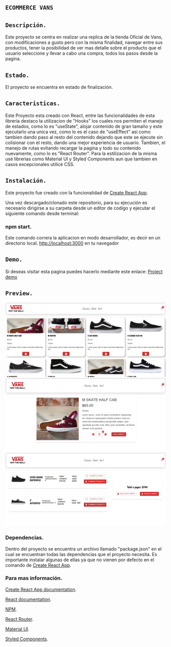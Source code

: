 ## `ECOMMERCE VANS`

## `Descripción.`
Este proyecto se centra en realizar una replica de la tienda Oficial de Vans, con modificaciones a gusto pero con la misma finalidad, navegar entre sus productos, tener la posibilidad de ver mas detalle sobre el producto que el usuario seleccione y llevar a cabo una compra, todos los pasos desde la pagina.

## `Estado.`
El proyecto se encuentra en estado de finalización.

## `Caracteristicas.`

Este Proyecto esta creado con React, entre las funcionalidades de esta libreria destaco la utilizacion de "Hooks" los cuales nos permiten el manejo de estados, como lo es "useState", alojar contenido de gran tamaño y este ejecutarlo una unica vez, como lo es el caso de "useEffect" así como tambien dando paso al resto del contenido dejando que este se ejecute sin colisionar con el resto, dando una mejor experiencia de usuario.
Tambien, el manejo de rutas evitando recargar la pagina y todo su contenido nuevamente, como lo es "React Router".
Para la estilizacion de la misma usé librerias como Material UI y Styled Components aun que tambien en casos excepcionales
utilicé CSS.

## `Instalación.`

Este proyecto fue creado con la funcionalidad de [Create React App](https://github.com/facebook/create-react-app).

Una vez descargado/clonado este repositorio, para su ejecución es necesario dirigirse a su carpeta desde un editor de codigo y ejecutar el siguiente comando desde terminal:

### npm start.

Este comando correra la aplicacion en modo desarrollador, es decir en un directorio local.
[http://localhost:3000](http://localhost:3000) en tu navegador

## `Demo.`
Si deseas visitar esta pagina puedes hacerlo mediante este enlace: [Project demo](https://ecommerce-vans-joseottonello.vercel.app/)

## `Preview.`
![](./src/assets/images/Home.png)
![](./src/assets/images/Detail.png)
![](./src/assets/images/Cart.png)

### Dependencias.

Dentro del proyecto se encuentra un archivo llamado "package.json" en el cual se encuentran todas las dependencias que el proyecto necesita. Es importante instalar algunas de ellas ya que no vienen por defecto en el comando de [Create React App](https://github.com/facebook/create-react-app).

### Para mas información.

[Create React App documentation](https://facebook.github.io/create-react-app/docs/getting-started).

[React documentation](https://reactjs.org/).

[NPM](https://www.npmjs.com/).

[React Router](https://reactrouter.com/).

[Material UI](https://mui.com/).

[Styled Components](https://styled-components.com/).

